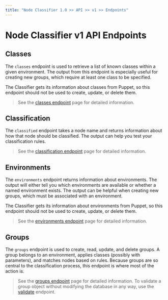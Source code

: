 ```yaml
---
title: "Node Classifier 1.0 >> API >> v1 >> Endpoints"
---
```


# Node Classifier v1 API Endpoints

## Classes

The `classes` endpoint is used to retrieve a list of known classes within a given environment. The output from this endpoint is especially useful for creating new groups, which require at least one class to be specified.

The Classifier gets its information about classes from Puppet, so this endpoint should not be used to create, update, or delete them.

>See the [classes endpoint](classes.markdown) page for detailed information.

## Classification

The `classified` endpoint takes a node name and returns information about how that node should be classified. The output can help you test your classification rules.

>See the [classification endpoint](classification.markdown) page for detailed information.

## Environments

The `environments` endpoint returns information about environments. The output will either tell you which environments are available or whether a named environment exists. The output can be helpful when creating new groups, which must be associated with an environment.

The Classifier gets its information about environments from Puppet, so this endpoint should not be used to create, update, or delete them.

>See the [environments endpoint](environments.markdown) page for detailed information.

## Groups

The `groups` endpoint is used to create, read, update, and delete groups. A group belongs to an environment, applies classes (possibly with parameters), and matches nodes based on rules. Because groups are so central to the classification process, this endpoint is where most of the action is.

>See the [groups endpoint](groups.markdown) page for detailed information. To validate a group object without modifying the database in any way, use the [validate](validate.markdown) endpoint.
